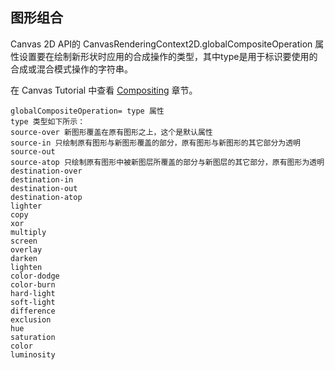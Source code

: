 ## 图形组合
Canvas 2D API的 CanvasRenderingContext2D.globalCompositeOperation  属性设置要在绘制新形状时应用的合成操作的类型，其中type是用于标识要使用的合成或混合模式操作的字符串。

在 Canvas Tutorial 中查看 [Compositing](https://developer.mozilla.org/en-US/docs/Web/API/Canvas_API/Tutorial/Compositing) 章节。

```
globalCompositeOperation= type 属性
type 类型如下所示：
source-over 新图形覆盖在原有图形之上，这个是默认属性
source-in 只绘制原有图形与新图形覆盖的部分，原有图形与新图形的其它部分为透明
source-out  
source-atop 只绘制原有图形中被新图层所覆盖的部分与新图层的其它部分，原有图形为透明
destination-over
destination-in 
destination-out
destination-atop
lighter
copy
xor
multiply
screen
overlay
darken
lighten
color-dodge
color-burn
hard-light
soft-light
difference
exclusion
hue
saturation
color
luminosity
```